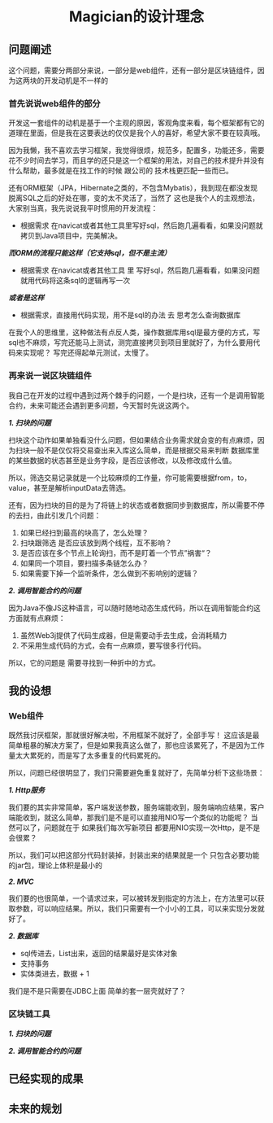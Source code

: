<h1 align="center">Magician的设计理念</h1>

## 问题阐述

这个问题，需要分两部分来说，一部分是web组件，还有一部分是区块链组件，因为这两块的开发动机是不一样的

### 首先说说web组件的部分

开发这一套组件的动机是基于一个主观的原因，客观角度来看，每个框架都有它的道理在里面，但是我在这要表达的仅仅是我个人的喜好，希望大家不要在较真哦。

因为我懒，我不喜欢去学习框架，我觉得很烦，规范多，配置多，功能还多，需要花不少时间去学习，而且学的还只是这一个框架的用法，对自己的技术提升并没有什么帮助，最多就是在找工作的时候 跟公司的 技术栈更匹配一些而已。

还有ORM框架（JPA，Hibernate之类的，不包含Mybatis），我到现在都没发现脱离SQL之后的好处在哪，变的太不灵活了，当然了 这也是我个人的主观想法，大家别当真，我先说说我平时惯用的开发流程：

- 根据需求 在navicat或者其他工具里写好sql，然后跑几遍看看，如果没问题就拷贝到Java项目中，完美解决。

***而ORM的流程只能这样（它支持sql，但不是主流）***

- 根据需求 在navicat或者其他工具 里 写好sql，然后跑几遍看看，如果没问题就用代码将这条sql的逻辑再写一次

***或者是这样***

- 根据需求，直接用代码实现，用不是sql的办法 去 思考怎么查询数据库

在我个人的思维里，这种做法有点反人类，操作数据库用sql是最方便的方式，写sql也不麻烦，写完还能马上测试，测完直接拷贝到项目里就好了，为什么要用代码来实现呢？ 写完还得起单元测试，太慢了。

### 再来说一说区块链组件

我自己在开发的过程中遇到过两个棘手的问题，一个是扫块，还有一个是调用智能合约，未来可能还会遇到更多问题，今天暂时先说这两个。

***1. 扫块的问题***

扫块这个动作如果单独看没什么问题，但如果结合业务需求就会变的有点麻烦，因为扫块一般不是仅仅将交易查出来入库这么简单，而是根据交易来判断 数据库里的某些数据的状态甚至是业务字段，是否应该修改，以及修改成什么值。

所以，筛选交易记录就是一个比较麻烦的工作量，你可能需要根据from，to，value，甚至是解析inputData去筛选。

还有，因为扫块的目的是为了将链上的状态或者数据同步到数据库，所以需要不停的去扫，由此引发几个问题：
1. 如果已经扫到最高的块高了，怎么处理？
2. 扫块跟筛选 是否应该放到两个线程，互不影响？
3. 是否应该在多个节点上轮询扫，而不是盯着一个节点”祸害“？
4. 如果同一个项目，要扫描多条链怎么办？
5. 如果需要下掉一个监听条件，怎么做到不影响别的逻辑？

***2. 调用智能合约的问题***

因为Java不像JS这种语言，可以随时随地动态生成代码，所以在调用智能合约这方面就有点麻烦：

1. 虽然Web3j提供了代码生成器，但是需要动手去生成，会消耗精力
2. 不采用生成代码的方式，会有一点麻烦，要写很多行代码。

所以，它的问题是 需要寻找到一种折中的方式。

## 我的设想

### Web组件

既然我讨厌框架，那就很好解决啦，不用框架不就好了，全部手写！ 这应该是最简单粗暴的解决方案了，但是如果我真这么做了，那也应该累死了，不是因为工作量太大累死的，而是写了太多重复的代码累死的。

所以，问题已经很明显了，我们只需要避免重复就好了，先简单分析下这些场景：

***1. Http服务***

我们要的其实非常简单，客户端发送参数，服务端能收到，服务端响应结果，客户端能收到，就这么简单，那我们是不是可以直接用NIO写一个类似的功能呢？ 当然可以了，问题就在于 如果我们每次写新项目 都要用NIO实现一次Http，是不是会很累？

所以，我们可以把这部分代码封装掉，封装出来的结果就是一个 只包含必要功能的jar包，理论上体积是最小的

***2. MVC***

我们要的也很简单，一个请求过来，可以被转发到指定的方法上，在方法里可以获取参数，可以响应结果。所以，我们只需要有一个小小的工具，可以来实现分发就好了。

***2. 数据库***

- sql传进去，List出来，返回的结果最好是实体对象
- 支持事务
- 实体类进去，数据 + 1

我们是不是只需要在JDBC上面 简单的套一层壳就好了？

### 区块链工具

***1. 扫块的问题***

***2. 调用智能合约的问题***

## 已经实现的成果

## 未来的规划

